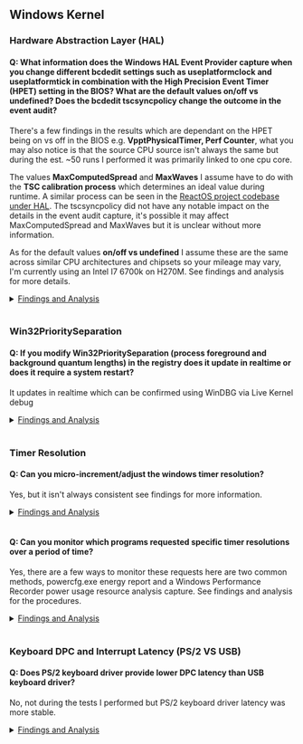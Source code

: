 ## Windows Kernel
### Hardware Abstraction Layer (HAL)
#### Q: What information does the Windows HAL Event Provider capture when you change different bcdedit settings such as useplatformclock and useplatformtick in combination with the High Precision Event Timer (HPET) setting in the BIOS? What are the default values on/off vs undefined? Does the bcdedit tscsyncpolicy change the outcome in the event audit?
There's a few findings in the results which are dependant on the HPET being on vs off in the BIOS e.g. **VpptPhysicalTimer, Perf Counter**, what you may also notice is that the source CPU source isn't always the same but during the est. ~50 runs I performed it was primarily linked to one cpu core. 

The values **MaxComputedSpread** and **MaxWaves** I assume have to do with the **TSC calibration process** which determines an ideal value during runtime. A similar process can be seen in the [ReactOS project codebase under HAL](https://github.com/reactos/reactos/blob/2e1aeb12dfd8b44b4b57d377b59ef347dfe3386e/hal/halx86/apic/tsc.c). The tscsyncpolicy did not have any notable impact on the details in the event audit capture, it's possible it may affect MaxComputedSpread and MaxWaves but it is unclear without more information.

As for the default values **on/off vs undefined** I assume these are the same across similar CPU architectures and chipsets so your mileage may vary, I'm currently using an Intel I7 6700k on H270M. See findings and analysis for more details.

<details><summary><ins>Findings and Analysis</ins></summary>
  
When comparing undefined vs off/in for both userplatformclock and useplatformtick, **undefined was the same as FALSE**.
  
To reduce the size of the table below, the following column values did not change during any of the tests:
  * **AlwaysOnTimer**: 0
  * **AlwaysOnCounter**: 15
  * **Watchdog**: 0
  * **AuxCounter**: 15
 
**Column abbreviations**
  * **UPC:** useplatformclock - **UPT:** useplatformtick - **DDT:** disabledynamictick
  
| HPET BIOS | UPC | UPT | DDT | Clock Timer | CPU* | Perf Counter | Vppt Physical Timer | CPU | Tsc Adjust Avail | Max Computed Spread* | Max Waves* |
| ----- | ----- | ----- | ----- | ----- | ----- | ----- | ----- | ----- | ----- | ----- | ----- |
| **TRUE** | UNDEF | UNDEF | UNDEF | 7 | 7 | 5 | 0 | 7 | 1 | 6,28,29,39 | 5,2 |
| **TRUE** | **TRUE** | UNDEF | UNDEF | 7 | 7 | 3 | 0 | NOTSC | NOTSC | NOTSC | NOTSC | 
| **TRUE** | UNDEF | **TRUE** | UNDEF | 12 | 7 | 5 | 3 | 7 | 1 | 27,44,32 | 2,3,4 | 
| **TRUE** | UNDEF | UNDEF | **TRUE** | 7 | 7,0 | 5 | 0 | 7 | 1 | 10,11,23 | 2,2,2 |
| **TRUE** | **TRUE** | **TRUE** | UNDEF | 12 | 7 | 3 | 3 | NOTSC | NOTSC | NOTSC | NOTSC | 
| **TRUE** | **TRUE** | UNDEF | **TRUE** | 7 | 7 | 3 | 0 | NOTSC | NOTSC | NOTSC | NOTSC |  
| **TRUE** | UNDEF | **TRUE** | **TRUE** | 12 | 7 | 5 | 3 | 7 | 1 | 4 | 3 | 
| **TRUE** | **TRUE** | **TRUE** | **TRUE** | 12 | 7 | 3 | 3 | NOTSC | NOTSC | NOTSC | NOTSC |
| **FALSE** | UNDEF | UNDEF | UNDEF | 7 | 7 | 5 | 0 | 7 | 1 | 34,50 | 3,2,6 |
| **FALSE** | **TRUE** | UNDEF | UNDEF | 7 | 7 | 1 | 0 | NOTSC | NOTSC | NOTSC | NOTSC |
| **FALSE** | UNDEF | **TRUE** | UNDEF | 12 | 7 | 5 | 2 | 7 | 1 | 16| 3 |
| **FALSE** | UNDEF | UNDEF | **TRUE** | 7 | 7 | 5 | 0 | 7 | 1 | 29 | 6 |
| **FALSE** | **TRUE** | **TRUE** | UNDEF | 12 | 0 | 1 | 2 | NOTSC | NOTSC | NOTSC | NOTSC |
| **FALSE** | **TRUE** | UNDEF | **TRUE** | 7 | 2 | 1 | 0 | NOTSC | NOTSC | NOTSC | NOTSC |
| **FALSE** | UNDEF | **TRUE** | **TRUE** | 7 | 7 | 5 | 0 | 7 | 1 | 12 | 4 |
| **FALSE** | **TRUE** | **TRUE** | **TRUE** | 12 | 7 | 1 | 2 | NOTSC | NOTSC | NOTSC | NOTSC |

**Note:** CPU, Max Computed Spread and Max Waves values may change on every reboot so a few were given as examples.

</details></br>

### Win32PrioritySeparation
#### Q: If you modify Win32PrioritySeparation (process foreground and background quantum lengths) in the registry does it update in realtime or does it require a system restart?
It updates in realtime which can be confirmed using WinDBG via Live Kernel debug

<details><summary><ins>Findings and Analysis</ins></summary>

* Using bcdedit you can enable debug mode which will allow you to use WinDBG in a more realtime debug mode. Once enabled and hooked you can read information about different processes and threads that are running including some of the operating systems global user and kernel space variables.
1. In a kernel hooked WinDBG use the following commands to show the current values for priority separation and foreground quantum length. This should match the equivalent number format in the registry value and the Quantum Values mapping for the related bitmask.
   * ```dd PsPrioritySeperation l1```
   * ```db PspForegroundQuantum l3```
2. Change the process context or get context of a specific process by listing processes and showing formation for that process, see references for .process.
   ```
   .process
   Implicit process is now 85b32d90
   lkd> dt _KPROCESS 85b32d90
   nt!_KPROCESS
   [...]
   +0x000 Header           : _DISPATCHER_HEADER
   +0x05c Affinity         : 3
   +0x060 DisableBoost     : 0y0
   +0x060 DisableQuantum   : 0y0
   +0x064 BasePriority     : 8 ''
   +0x065 QuantumReset     : 6 ''
   
   Note: Use     !process 0 0     to list all processes
   ```
3. Now change the win32priorityseparation value in the registry, then compare the results for the command above. Based on the return values it looks as if the base priority is a dynamic pointer reference and should adapt immediately, e.g. **quantum reset** aswell accordingly.

![Win32PrioritySeparation Quantum Unit Mapping](../../DOCS/IMAGES/Quantum%20Units%20Mapping.PNG)

Win32PrioritySeparation Quantum Unit Mapping Table (XLSX File): 
* [Win32PrioritySeparation Quantum Unit Mapping](../FINDINGS/Win32PrioritySeparation%20Quantum%20Unit%20Mapping.xlsx)

List of precaculated Win32PrioritySeparation values (CSV): 
* [Precaculated Win32PrioritySeparation Values](../FINDINGS/win32prisep0to271.csv)

Related references and citation:
  * https://docs.microsoft.com/en-us/previous-versions//cc976120(v=technet.10)?redirectedfrom=MSDN
  * https://www.microsoftpressstore.com/articles/article.aspx?p=2233328&seqNum=7
  * https://docs.microsoft.com/en-us/windows-hardware/drivers/debugger/-process--set-process-context-
  * https://docs.microsoft.com/en-us/windows-hardware/drivers/debugger/dt--display-type-
  * https://blogs.msdn.microsoft.com/embedded/2006/02/20/know-thy-tick/
</details></br>

### Timer Resolution
#### Q: Can you micro-increment/adjust the windows timer resolution?
Yes, but it isn't always consistent see findings for more information.

<details><summary><ins>Findings and Analysis</ins></summary>

* Using a programmatic loop of the Windows Kernel functions for setting and returning the value of the current windows timer resolution you can see that the result isn't always set to what was requested and sometimes reverts to a lower previous value.
* One aspect to this would be to see if there are any benefits of doing this if applications are analyzed at a lower level.
```
ntdll.dll 
- NtQueryTimerResolution
- NtSetTimerResolution
```
* See results:
[timermicroadjust.txt](../FINDINGS/timermicroadjust.txt)
</details></br>

#### Q: Can you monitor which programs requested specific timer resolutions over a period of time?
Yes, there are a few ways to monitor these requests here are two common methods, powercfg.exe energy report and a Windows Performance Recorder power usage resource analysis capture. See findings and analysis for the procedures.
<details><summary><ins>Findings and Analysis</ins></summary>
    
1. The **PowerCfg tool** built into windows has many functions, one of those is the energy report which will monitor the PC over a period of time and report any issues related to power consumption, timer resolution being one of those factors which changes the behavior of the computer which increases power consumption.
    1. Open cmd.exe or powershell.exe as an administrator
    2. Change your working directory, or use the output file path parameter to specify the location of the report.
    3. Run **powercfg.exe /energy** and wait for it to complete (60 sec by default)
    4. Look for sections with the following heading **Platform Timer Resolution:Outstanding Timer Request** for more information on the timer resolution requested and the associated processes.
2. Using **Windows Performance Recorder and Analyzer** which is part of the Windows Assessment and Deployment Kit, you can use the following instructions to capture long running information on power usage and information on timer resolution requests for that period of time.
    1. Download and install windows performance analyzer  if you haven't already.
       * https://docs.microsoft.com/en-us/windows-hardware/get-started/adk-install
    2. Open Windows Performance Recorder, **untick all and then select Power Usage** then press Start and let run until the monitoring period is satisfied then press Stop.
    3. Save the recording
    4. Open the recording in Windows Performance Analyzer
    5. Expand the **Power section** then scrol down to the bottom and expand the **Timer Resolution section** then double click **Timer Resolution Requests** to load the information.
    6. Review and analyze the displayed information, more notably the **Process** column and associated column **Resolution (us)**.
</details></br>

### Keyboard DPC and Interrupt Latency (PS/2 VS USB)
#### Q: Does PS/2 keyboard driver provide lower DPC latency than USB keyboard driver?
No, not during the tests I performed but PS/2 keyboard driver latency was more stable.

<details><summary><ins>Findings and Analysis</ins></summary>

* Based on 20 tests results of each PS/2 and USB it was noted that USB keyboard driver generally has lower DPC latency (~4-8 microseconds), however PS/2 overall is ultra consistent at 8 microsecond times 97-99% of the time. The test performed was a 5 second timer to alt-tab ingame then starts a 30 second sleep timer after xperf data capture is started, in-game I only held a single key for the entire duration. Not necessarily a real world test but a test that is relatively consistent/repeatable.

* PS/2 interrupt latency is around 32 microseconds consistently, I'm using **Message Signaled Interrupts** for the USB controller so likely why it didn't show any results for the opposing side. Will see if I can look into that.

* See results:
[KeyboardDPCandInterruptLatency-PS2vsUSB.txt](../FINDINGS/KeyboardDPCandInterruptLatency-PS2vsUSB.txt)
</details></br>
